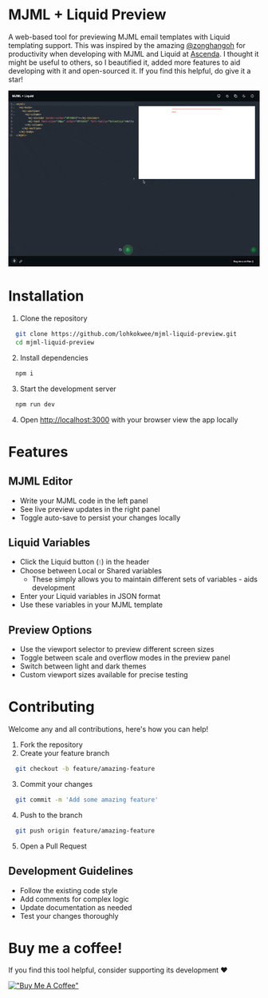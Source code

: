 # MJML + Liquid Preview

A web-based tool for previewing MJML email templates with Liquid templating support. This was inspired by the amazing [@zonghangoh](https://github.com/zonghangoh) for productivity when developing with MJML and Liquid at [Ascenda](https://www.ascenda.com/). I thought it might be useful to others, so I beautified it, added more features to aid developing with it and open-sourced it. If you find this helpful, do give it a star!

![](./public/mini-demo.gif)

# Installation

1. Clone the repository

```bash
  git clone https://github.com/lohkokwee/mjml-liquid-preview.git
  cd mjml-liquid-preview
```

2. Install dependencies

```bash
  npm i
```

3. Start the development server

```bash
  npm run dev
```

4. Open [http://localhost:3000](http://localhost:3000) with your browser view the app locally

# Features

## MJML Editor
- Write your MJML code in the left panel
- See live preview updates in the right panel
- Toggle auto-save to persist your changes locally

## Liquid Variables
* Click the Liquid button (💧) in the header
* Choose between Local or Shared variables
  * These simply allows you to maintain different sets of variables - aids development
* Enter your Liquid variables in JSON format
* Use these variables in your MJML template

## Preview Options
* Use the viewport selector to preview different screen sizes
* Toggle between scale and overflow modes in the preview panel
* Switch between light and dark themes
* Custom viewport sizes available for precise testing


# Contributing

Welcome any and all contributions, here's how you can help!

1. Fork the repository
2. Create your feature branch

```bash
  git checkout -b feature/amazing-feature
```
3. Commit your changes

```bash
  git commit -m 'Add some amazing feature'
```
4. Push to the branch

```bash
  git push origin feature/amazing-feature
```
5. Open a Pull Request

## Development Guidelines
- Follow the existing code style
- Add comments for complex logic
- Update documentation as needed
- Test your changes thoroughly

# Buy me a coffee!
If you find this tool helpful, consider supporting its development ❤️

[!["Buy Me A Coffee"](https://www.buymeacoffee.com/assets/img/custom_images/orange_img.png)](https://www.buymeacoffee.com/kokwee)
